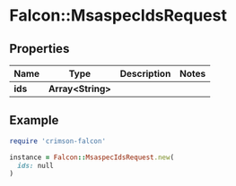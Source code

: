 # Falcon::MsaspecIdsRequest

## Properties

| Name | Type | Description | Notes |
| ---- | ---- | ----------- | ----- |
| **ids** | **Array&lt;String&gt;** |  |  |

## Example

```ruby
require 'crimson-falcon'

instance = Falcon::MsaspecIdsRequest.new(
  ids: null
)
```

